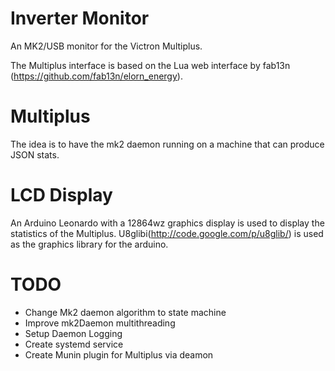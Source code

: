 Inverter Monitor
=================
An MK2/USB monitor for the Victron Multiplus.

The Multiplus interface is based on the Lua web interface by fab13n (https://github.com/fab13n/elorn_energy).

Multiplus
=========
The idea is to have the mk2 daemon running on a machine that can produce JSON stats.

LCD Display
==========
An Arduino Leonardo with a 12864wz graphics display is used to display the statistics of the Multiplus. U8glibi(http://code.google.com/p/u8glib/) is used as the graphics library for the arduino.

TODO
====

* Change Mk2 daemon algorithm to state machine
* Improve mk2Daemon multithreading
* Setup Daemon Logging
* Create systemd service
* Create Munin plugin for Multiplus via deamon
